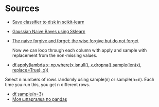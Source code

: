 # Sources

* [Save classifier to disk in scikit-learn](https://stackoverflow.com/questions/10592605/save-classifier-to-disk-in-scikit-learn)
* [Gaussian Naive Bayes using Sklearn](https://www.geeksforgeeks.org/gaussian-naive-bayes-using-sklearn/)
* [The naive forgive and forget; the wise forgive but do not forget](https://fritz.ai/naive-bayes-classifier-in-python-using-scikit-learn/)

  
  Now we can loop through each column with apply and sample with replacement from the non-missing values.

  
* [df.apply(lambda x: np.where(x.isnull(), x.dropna().sample(len(x), replace=True), x))](https://stackoverflow.com/questions/46384934/pandas-replace-nan-using-random-sampling-of-column-values)


 
Select n numbers of rows randomly using sample(n) or sample(n=n). Each time you run this, you get n different rows. 


* [df.sample(n=3)](https://www.geeksforgeeks.org/how-to-randomly-select-rows-from-pandas-dataframe/) 
* [Моя шпаргалка по pandas](https://habr.com/ru/companies/ruvds/articles/494720/)
